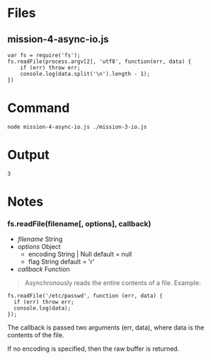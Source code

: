 # Files
## mission-4-async-io.js

    var fs = require('fs');
    fs.readFile(process.argv[2], 'utf8', function(err, data) {
        if (err) throw err;
        console.log(data.split('\n').length - 1);
    })
    
# Command

    node mission-4-async-io.js ./mission-3-io.js
    
# Output

    3
    
# Notes

### fs.readFile(filename[, options], callback)
- *filename* String
- *options* Object
    - encoding String | Null default = null
    - flag String default = 'r'
- *callback* Function

>Asynchronously reads the entire contents of a file. Example:
 
    fs.readFile('/etc/passwd', function (err, data) {
      if (err) throw err;
      console.log(data);
    });
    
 The callback is passed two arguments (err, data), where data is the contents of the file.
 
 If no encoding is specified, then the raw buffer is returned.
